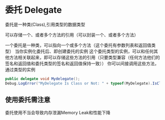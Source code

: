 # 委托 Delegate

委托是一种类(Class),引用类型的数据类型

可以存储一个、或者多个方法的引用（可以封装一个、或者多个方法）

一个委托是一种类，可以指向一个或多个方法（这个委托有参数列表和返回值类型）
当你实例化委托后、即创建委托的实例
这个委托类型的实例，可以和任何其他方法相关联起来，即可以存储这些方法的引用（只要类型兼容（任何方法他们的签名和返回值和委托类型的签名和返回值保持一致））
你可以间接调用这些方法，通过类型的实例

```C#
public delegate void Mydelegate();
Debug.LogError("MyDelegate Is Class or Not: " + typeof(MyDelegate).IsClass);
```

## 使用委托需注意

委托使用不当会导致内存泄漏Memory Leak和性能下降
